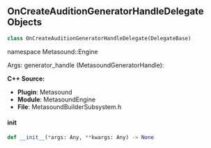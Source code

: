 ## OnCreateAuditionGeneratorHandleDelegate Objects

```python
class OnCreateAuditionGeneratorHandleDelegate(DelegateBase)
```

namespace Metasound::Engine

Args:
    generator_handle (MetasoundGeneratorHandle):

**C++ Source:**

- **Plugin**: Metasound
- **Module**: MetasoundEngine
- **File**: MetasoundBuilderSubsystem.h

<a id="unreal.OnCreateAuditionGeneratorHandleDelegate.__init__"></a>

#### __init__

```python
def __init__(*args: Any, **kwargs: Any) -> None
```

<a id="unreal.OnMetasoundOutputValueChanged"></a>